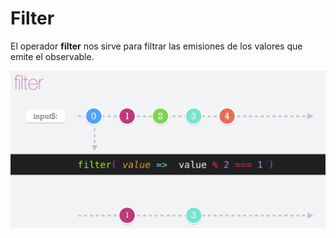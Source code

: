 # Filter

El operador __filter__ nos sirve para filtrar las emisiones de los valores que emite el observable.


![filter](./../imgs/filter.png "filter")